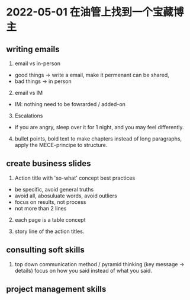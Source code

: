 # 2022-05-01 在油管上找到一个宝藏博主

## writing emails
1. email vs in-person
- good things -> write a email, make it permenant can be shared,
- bad things -> in person

2. email vs IM
- IM: nothing need to be fowrarded / added-on 

3. Escalations
- if you are angry, sleep over it for 1 night, and you may feel differently.

4. bullet points, bold text to make chapters instead of long paragraphs, apply the MECE-principe to structure.

## create business slides
1. Action title with 'so-what' concept
best practices
- be specific, avoid general truths
- avoid all, abosuluate words, avoid outliers
- focus on results, not process
- not more than 2 lines

2. each page is a table concept

3. story line of the action titles.


## consulting soft skills
1. top down communication method / pyramid thinking (key message -> details)
focus on how you said instead of what you said.



## project management skills